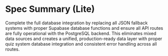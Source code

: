 # Spec Summary (Lite)

Complete the full database integration by replacing all JSON fallback systems with proper Supabase database functions and ensure all API routes are fully operational with the PostgreSQL backend. This eliminates mixed data sources and creates a unified, production-ready data layer with proper quiz system database integration and consistent error handling across all routes.